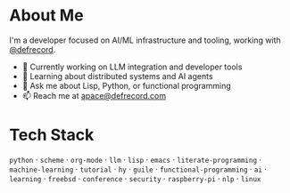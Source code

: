 

# About Me

I'm a developer focused on AI/ML infrastructure and tooling, working with [@defrecord](https://github.com/defrecord).

-   🔭 Currently working on LLM integration and developer tools
-   🌱 Learning about distributed systems and AI agents
-   💬 Ask me about Lisp, Python, or functional programming
-   📫 Reach me at [apace@defrecord.com](mailto:apace@defrecord.com)


# Tech Stack

`python` · `scheme` · `org-mode` · `llm` · `lisp` · `emacs` · `literate-programming` · `machine-learning` · `tutorial` · `hy` · `guile` · `functional-programming` · `ai` · `learning` · `freebsd` · `conference` · `security` · `raspberry-pi` · `nlp` · `linux`

